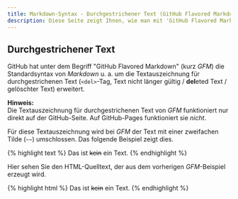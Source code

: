```yaml
---
title: Markdown-Syntax - Durchgestrichener Text (GitHub Flavored Markdown)
description: Diese Seite zeigt Ihnen, wie man mit 'GitHub Flavored Markdown' (kurz 'GFM') Text als 'durchgestrichen' kennzeichnet.
---
```


## Durchgestrichener Text

GitHub hat unter dem Begriff "GitHub Flavored Markdown" (kurz *GFM*) die Standardsyntax von *Markdown* u. a. um die Textauszeichnung für durchgestrichenen Text (`<del>`-Tag, Text nicht länger gültig / **del**eted Text / gelöschter Text) erweitert. 

**Hinweis:**  
Die Textauszeichnung für durchgestrichenen Text von *GFM* funktioniert nur direkt auf der GitHub-Seite. Auf GitHub-Pages funktioniert sie *nicht*.

Für diese Textauszeichnung wird bei *GFM* der Text mit einer zweifachen Tilde (`~~`) umschlossen. Das folgende Beispiel zeigt dies.

{% highlight text %}
Das ist ~~kein~~ ein Text.
{% endhighlight %}

Hier sehen Sie den HTML-Quelltext, der aus dem vorherigen *GFM*-Beispiel erzeugt wird.

{% highlight html %}
Das ist <del>kein</del> ein Text.
{% endhighlight %}
